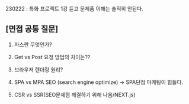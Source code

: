 230222 : 특화 프로젝트 1강 듣고 문제품 이해는 솔직히 안된다.
## [면접 공통 질문]
1. 자스란 무엇인가?

2. Get vs Post 요청 방법의 차이는??

3. 브라우저 렌더링 원리?

4. SPA vs MPA
	SEO (search engine optimize) -> SPA단점 마케팅이 힘들다.
5. CSR vs SSR(SEO문제점 해결하기 위해 나옴/NEXT.js)
